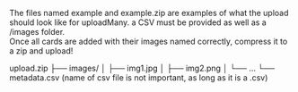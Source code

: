 The files named example and example.zip are examples of what the upload should look like for uploadMany.
a CSV must be provided as well as a /images folder.  
Once all cards are added with their images named correctly, compress it to a zip and upload! 

upload.zip
 ├── images/
 │    ├── img1.jpg
 │    ├── img2.png
 │    └── ...
 └── metadata.csv (name of csv file is not important, as long as it is a .csv)